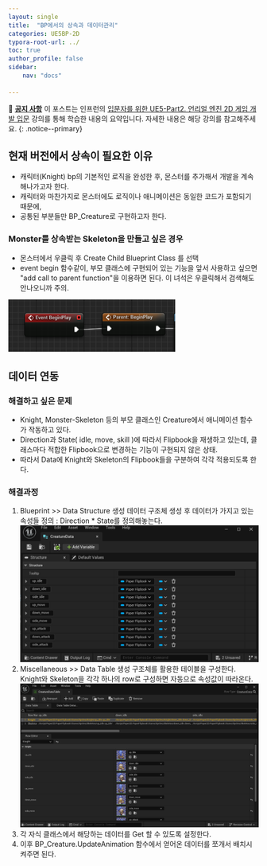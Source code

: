 ```yaml
---
layout: single
title:  "BP에서의 상속과 데이터관리"
categories: UE5BP-2D
typora-root-url: ../
toc: true
author_profile: false
sidebar:
    nav: "docs"

---
```


🌝 **<u>공지 사항</u>** 
이 포스트는 인프런의 [입문자를 위한 UE5-Part2. 언리얼 엔진 2D 게임 개발 입문](https://www.inflearn.com/course/%EC%96%B8%EB%A6%AC%EC%96%BC5-%EA%B0%9C%EB%B0%9C%EC%9D%98%EC%A0%95%EC%84%9D-2/dashboard) 강의를 통해 학습한 내용의 요약입니다. 자세한 내용은 해당 강의를 참고해주세요.
{: .notice--primary} 

## 현재 버전에서 상속이 필요한 이유
- 캐릭터(Knight) bp의 기본적인 로직을 완성한 후, 몬스터를 추가해서 개발을 계속해나가고자 한다. 
- 캐릭터와 마찬가지로 몬스터에도 로직이나 애니메이션은 동일한 코드가 포함되기 때문에, 
- 공통된 부분들만 BP_Creature로 구현하고자 한다. 



### Monster를 상속받는 Skeleton을 만들고 싶은 경우
- 몬스터에서 우클릭 후 Create Child Blueprint Class 를 선택
- event begin 함수같이, 부모 클래스에 구현되어 있는 기능을 앞서 사용하고 싶으면 "add call to parent function"을 이용하면 된다. 이 녀석은 우클릭해서 검색해도 안나오니까 주의. 

<img src="/../images/2024-04-06-inheritance&Data/image-20240408090414711.png" alt="image-20240408090414711" style="zoom:50%;" />


## 데이터 연동 

### 해결하고 싶은 문제
- Knight, Monster-Skeleton 등의 부모 클래스인 Creature에서 애니메이션 함수가 작동하고 있다. 
- Direction과 State( idle, move, skill )에 따라서 Flipbook을 재생하고 있는데, 클래스마다 적합한 Flipbook으로 변경하는 기능이 구현되지 않은 상태. 
- 따라서 Data에 Knight와 Skeleton의 Flipbook들을 구분하여 각각 적용되도록 한다. 

### 해결과정 
1. Blueprint >> Data Structure 생성 
     데이터 구조체 생성 후 데이터가 가지고 있는 속성들 정의 : Direction * State를 정의해놓는다. 
       <img src="/../images/2024-04-06-inheritance&Data/image-20240408095422018.png" alt="image-20240408095422018" style="zoom:67%;" />
2. Miscellaneous >> Data Table 생성
     구조체를 활용한 테이블을 구성한다. Knight와 Skeleton을 각각 하나의 row로 구성하면 자동으로 속성값이 따라온다.
       <img src="/../image-20240408095643988.png" alt="image-20240408095643988" style="zoom:67%;" />
3. 각 자식 클래스에서 해당하는 데이터를 Get 할 수 있도록 설정한다. 
4. 이후 BP_Creature.UpdateAnimation 함수에서 얻어온 데이터를 쪼개서 배치시켜주면 된다. 